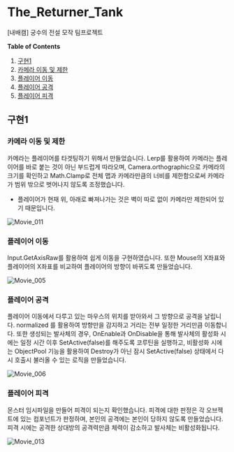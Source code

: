# The_Returner_Tank
[내배캠] 궁수의 전설 모작 팀프로젝트

**Table of Contents**
1. [구현1](#구현1)
  1. [카메라 이동 및 제한](#카메라-이동-및-제한)
  1. [플레이어 이동](#플레이어-이동)
  1. [플레이어 공격](#플레이어-공격)
  1. [플레이어 피격](#플레이어-피격)

## 구현1

### 카메라 이동 및 제한
카메라는 플레이어를 타겟팅하기 위해서 만들었습니다. Lerp를 활용하여 카메라는 플레이어를 바로 붙는 것이 아닌 부드럽게 따라오며, Camera.orthographic으로 카메라의 크기를 확인하고 Math.Clamp로 전체 맵과 카메라만큼의 너비를 제한함으로써 카메라가 범위 밖으로 벗어나지 않도록 조정했습니다.
- 플레이어가 현재 위, 아래로 빠져나가는 것은 벽이 따로 없이 카메라만 제한되어 있기 때문입니다.

![Movie_011](https://github.com/user-attachments/assets/45283051-18e3-4023-985c-c1a4aa06c7eb)


### 플레이어 이동
Input.GetAxisRaw를 활용하여 쉽게 이동을 구현하였습니다. 또한 Mouse의 X좌표와 플레이어의 X좌표를 비교하여 플레이어의 방향이 바뀌도록 만들었습니다.

![Movie_005](https://github.com/user-attachments/assets/61e5e975-203e-413f-b014-088467dc1412)


### 플레이어 공격
플레이어 이동에서 다루고 있는 마우스의 위치를 받아와서 그 방향으로 공격을 날립니다. normalized 를 활용하여 방향만을 감지하고 거리는 전부 일정한 거리만큼 이동합니다. 
또한 생성되는 발사체의 경우, OnEnable과 OnDisable을 통해 발사체의 활성화 시에는 일정 시간 이후 SetActive(false)를 해주도록 코루틴을 실행하고, 
비활성화 시에는 ObjectPool 기능을 활용하여 Destroy가 아닌 잠시 SetActive(false) 상태에서 다시 호출시 불러올 수 있는 로직을 만들었습니다.

![Movie_006](https://github.com/user-attachments/assets/7dcd25ca-bb57-4bb3-9f39-f0cb3df013dd)

### 플레이어 피격
몬스터 임시파일을 만들어 피격이 되는지 확인했습니다. 
피격에 대한 판정은 각 오브젝트에 있는 컴포넌트가 판정하며, 본인의 공격에는 본인이 당하지 않도록 만들었습니다. 
피격 시에는 공격한 상대방의 공격력만큼 체력이 감소하고 발사체는 비활성화됩니다. 

![Movie_013](https://github.com/user-attachments/assets/f0a81d29-8ca7-4154-a95b-10f086768aed)
